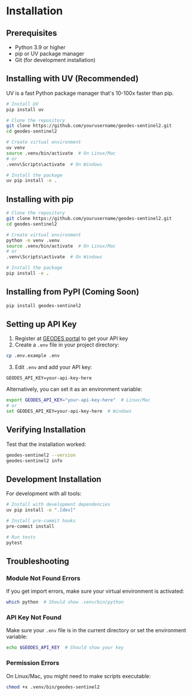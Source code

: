 # Installation

## Prerequisites

- Python 3.9 or higher
- pip or UV package manager
- Git (for development installation)

## Installing with UV (Recommended)

UV is a fast Python package manager that's 10-100x faster than pip.

```bash
# Install UV
pip install uv

# Clone the repository
git clone https://github.com/yourusername/geodes-sentinel2.git
cd geodes-sentinel2

# Create virtual environment
uv venv
source .venv/bin/activate  # On Linux/Mac
# or
.venv\Scripts\activate  # On Windows

# Install the package
uv pip install -e .
```

## Installing with pip

```bash
# Clone the repository
git clone https://github.com/yourusername/geodes-sentinel2.git
cd geodes-sentinel2

# Create virtual environment
python -m venv .venv
source .venv/bin/activate  # On Linux/Mac
# or
.venv\Scripts\activate  # On Windows

# Install the package
pip install -e .
```

## Installing from PyPI (Coming Soon)

```bash
pip install geodes-sentinel2
```

## Setting up API Key

1. Register at [GEODES portal](https://geodes-portal.cnes.fr) to get your API key
2. Create a `.env` file in your project directory:

```bash
cp .env.example .env
```

3. Edit `.env` and add your API key:

```
GEODES_API_KEY=your-api-key-here
```

Alternatively, you can set it as an environment variable:

```bash
export GEODES_API_KEY="your-api-key-here"  # Linux/Mac
# or
set GEODES_API_KEY=your-api-key-here  # Windows
```

## Verifying Installation

Test that the installation worked:

```bash
geodes-sentinel2 --version
geodes-sentinel2 info
```

## Development Installation

For development with all tools:

```bash
# Install with development dependencies
uv pip install -e ".[dev]"

# Install pre-commit hooks
pre-commit install

# Run tests
pytest
```

## Troubleshooting

### Module Not Found Errors

If you get import errors, make sure your virtual environment is activated:

```bash
which python  # Should show .venv/bin/python
```

### API Key Not Found

Make sure your `.env` file is in the current directory or set the environment variable:

```bash
echo $GEODES_API_KEY  # Should show your key
```

### Permission Errors

On Linux/Mac, you might need to make scripts executable:

```bash
chmod +x .venv/bin/geodes-sentinel2
```